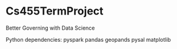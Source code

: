 # Cs455TermProject
Better Governing with Data Science

Python dependencies:
pyspark
pandas
geopands
pysal
matplotlib